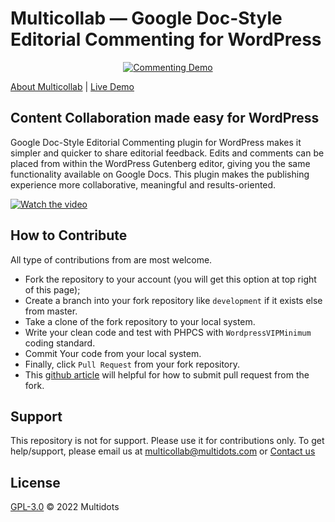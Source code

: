 # Multicollab — Google Doc-Style Editorial Commenting for WordPress

<p align="center"><a href="https://www.multidots.com/google-doc-style-gutenberg-block-commenting/" target="_blank"><img src="https://ps.w.org/commenting-feature/assets/banner-772x250.png" alt="Commenting Demo"></a></p>

<a href="https://www.multidots.com/multicollab/" target="_blank">About Multicollab</a> | 
<a href="https://www.multidots.com/multicollab/?demo=start" target="_blank">Live Demo</a>

## Content Collaboration made easy for WordPress

Google Doc-Style Editorial Commenting plugin for WordPress makes it simpler and quicker to share editorial feedback. Edits and comments can be placed from within the WordPress Gutenberg editor, giving you the same functionality available on Google Docs. This plugin makes the publishing experience more collaborative, meaningful and results-oriented.

[![Watch the video](https://yt-embed.herokuapp.com/embed?v=rDdgh_u8oVQ)](https://www.youtube.com/watch?v=rDdgh_u8oVQ)



## How to Contribute 

All type of contributions from are most welcome.

- Fork the repository to your account (you will get this option at top right of this page);
- Create a branch into your fork repository like `development` if it exists else from master.
- Take a clone of the fork repository to your local system.
- Write your clean code and test with PHPCS with `WordpressVIPMinimum` coding standard.
- Commit Your code from your local system. 
- Finally, click `Pull Request` from your fork repository.
- This [github article](https://help.github.com/en/articles/creating-a-pull-request-from-a-fork) will helpful for how to submit pull request from the fork.



## Support 
This repository is not for support. Please use it for contributions only. To get help/support, please email us at [multicollab@multidots.com](mailto:multicollab@multidots.com) or [Contact us](https://www.multidots.com/multicollab/)

## License 

[GPL-3.0](LICENSE) © 2022 Multidots
